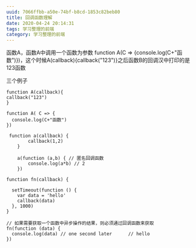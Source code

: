 ```yaml
---
uuid: 7066ffbb-a50e-74bf-b8cd-1853c82beb80
title: 回调函数理解
date: 2020-04-24 20:14:31
tags: 学习整理的前端
category: 学习整理的前端
---
```

函数A，函数A中调用一个函数为参数 function A(C => {console.log(C+"函数")})，这个时候A(callback){callback("123")}之后函数B的回调汉中打印的是123函数

三个例子
```
function A(callback){
callback("123")
}

function A( C => {
  console.log(C+"函数")
})
```
```
 function a(callback) {
        callback(1,2)
    }

    a(function (a,b) { // 匿名回调函数
        console.log(a*b) // 2
    })
```
```
function fn(callback) {

  setTimeout(function () {
    var data = 'hello'
    callback(data)
  }, 1000)
}

// 如果需要获取一个函数中异步操作的结果，则必须通过回调函数来获取
fn(function (data) {
  console.log(data) // one second later      // hello
})
```